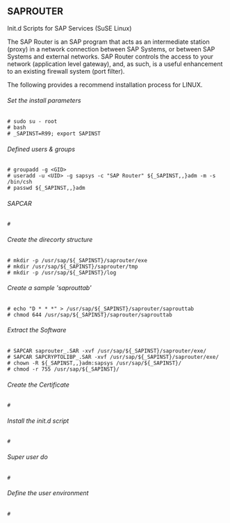 ## SAPROUTER
Init.d Scripts for SAP Services (SuSE Linux)

The SAP Router is an SAP program that acts as an intermediate station (proxy) in a network connection between SAP Systems, or between SAP Systems and external networks. SAP Router controls the access to your network (application level gateway), and, as such, is a useful enhancement to an existing firewall system (port filter).

The following provides a recommend installation process for LINUX.

###### Set the install parameters
```Shell
# sudo su - root
# bash
# _SAPINST=R99; export SAPINST
```
###### Defined users & groups
```Shell
# groupadd -g <GID>
# useradd -u <UID> -g sapsys -c "SAP Router" ${_SAPINST,,}adm -m -s /bin/csh
# passwd ${_SAPINST,,}adm
```
###### SAPCAR
```Shell
#
```
###### Create the direcorty structure 
```Shell
# mkdir -p /usr/sap/${_SAPINST}/saprouter/exe
# mkdir /usr/sap/${_SAPINST}/saprouter/tmp
# mkdir -p /usr/sap/${_SAPINST}/log
```
###### Create a sample 'saprouttab'
```Shell
# echo "D * * *" > /usr/sap/${_SAPINST}/saprouter/saprouttab
# chmod 644 /usr/sap/${_SAPINST}/saprouter/saprouttab
```
###### Extract the Software
```Shell
# SAPCAR saprouter_.SAR -xvf /usr/sap/${_SAPINST}/saprouter/exe/
# SAPCAR SAPCRYPTOLIBP_.SAR -xvf /usr/sap/${_SAPINST}/saprouter/exe/
# chown -R ${_SAPINST,,}adm:sapsys /usr/sap/${_SAPINST}/
# chmod -r 755 /usr/sap/${_SAPINST}/
```
###### Create the Certificate
```Shell
#
```
###### Install the init.d script
```Shell
#
```
###### Super user do
```Shell
#
```
###### Define the user environment 
```Shell
#
```
